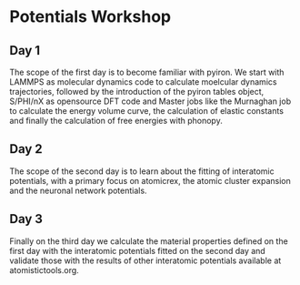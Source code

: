 # Potentials Workshop

## Day 1
The scope of the first day is to become familiar with pyiron. We start with LAMMPS as molecular dynamics code to calculate moelcular dynamics trajectories, followed by the introduction of the pyiron tables object, S/PHI/nX as opensource DFT code and Master jobs like the Murnaghan job to calculate the energy volume curve, the calculation of elastic constants and finally the calculation of free energies with phonopy.  

## Day 2
The scope of the second day is to learn about the fitting of interatomic potentials, with a primary focus on atomicrex, the atomic cluster expansion and the neuronal network potentials. 

## Day 3
Finally on the third day we calculate the material properties defined on the first day with the interatomic potentials fitted on the second day and validate those with the results of other interatomic potentials available at atomistictools.org. 
